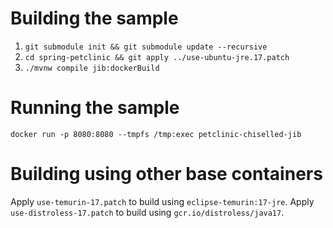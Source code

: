 # Building the sample

1. ``git submodule init && git submodule update --recursive``
2. ``cd spring-petclinic && git apply ../use-ubuntu-jre.17.patch``
3. ``./mvnw compile jib:dockerBuild``

# Running the sample

``docker run -p 8080:8080 --tmpfs /tmp:exec petclinic-chiselled-jib``


# Building using other base containers

Apply `use-temurin-17.patch` to build using `eclipse-temurin:17-jre`.
Apply `use-distroless-17.patch` to build using `gcr.io/distroless/java17`.

